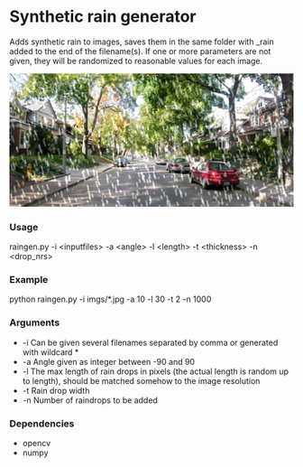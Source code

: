 # Synthetic rain generator
Adds synthetic rain to images, saves them in the same folder with \_rain added to the end of the filename(s). If one or more parameters are not given, they will be randomized to reasonable values for each image.

<img src=https://github.com/joaedl/RainGenerator/blob/master/street_rain.jpg>

### Usage
raingen.py -i \<inputfiles\> -a \<angle\> -l \<length\> -t \<thickness\> -n \<drop_nrs\>

### Example
python raingen.py -i imgs/*.jpg -a 10 -l 30 -t 2 -n 1000

### Arguments
- -i Can be given several filenames separated by comma or generated with wildcard * <br>
- -a Angle given as integer between -90 and 90 <br>
- -l The max length of rain drops in pixels (the actual length is random up to length), should be matched somehow to the image resolution <br>
- -t Rain drop width <br>
- -n Number of raindrops to be added <br>

### Dependencies
* opencv
* numpy
